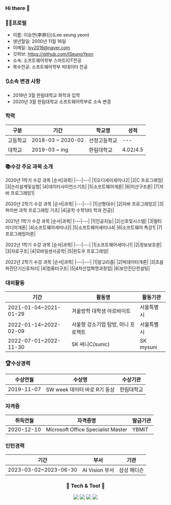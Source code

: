 ### Hi there 👋

### 👧🏻프로필

 * 이름: 이승연(李昇衍)(Lee seung yeon)
 * 생년월일: 2000년 11월 16일
 * 이메일: lsy2016@naver.com
 * 깃허브: https://github.com/ISeungYeon
 * 소속: 소프트웨어학부 스마트IOT전공
 * 복수전공: 소프트웨어학부 빅데이터 전공

### 🔃소속 변경 사항
* 2019년 3월 한림대학교 화학과 입학   
* 2020년 3월 한림대학교 소프트웨어학부로 소속 변경

### 학력
|구분|기간|학교명|성적|
|---|---|---|---|
|고등학교|2018-03 ~ 2020-02|선정고등학교|---|
|대학교|2019-03 ~ ing|한림대학교|4.02/4.5|
 
### 📚수강 주요 과목 소개

2020년 1학기 수강 과목
|순서|과목|
|---|---|
|1|오디세이세미나2|
|2|C 프로그래밍|
|3|논리설계및실험|
|4|데이터사이언스기초|
|5|소프트웨어개론|
|6|이산구조론|
|7|자바 프로그래밍1|   


2020년 2학기 수강 과목
|순서|과목|
|---|---|
|1|선형대수|
|2|자바 프로그래밍2|
|3|파이썬 과학 프로그래밍 기초|
|4|공학 수학1(타 학과 전공)|


2021년 1학기 수강 과목
|순서|과목|
|---|---|
|1|인공지능|
|2|신호및시스템|
|3|멀티미디어개론|
|4|소프트웨어세미나2|
|5|소프트웨어세미나4|
|6|소프트웨어 특강1|
|7|프로그래밍어론|

2022년 1학기 수강 과목
|순서|과목|
|---|---|
|1|소프트웨어세미나1|
|2|정보보호론|
|3|자료구조|
|4|모바일센서공학|
|5|윈도우 프로그래밍|

2022년 2학기 수강 과목
|순서|과목|
|---|---|
|1|알고리즘|
|2|빅데이터개론|
|3|초음파진단기신호처리|
|4|컴퓨터구조|
|5|4차산업혁명과창업|
|6|보안진단컨설팅|

### 대외활동
|기간|활동명|활동기관|
|---|---|---|
|2021-01-04~2021-01-29|겨울방학 대학생 아르바이트|서울특별시|
|2022-01-14~2022-02-09|서울형 강소기업 탐방, 미니 프로젝트|서울특별시|
|2022-07-01~2022-11-30|SK 써니C(sunic)|SK mysuni|

### 🏆수상경력
|수상연월|수상명|수상기관|
|---|---|---|
|2019-11-07|SW week 데이터 바로 R기 동상|한림대학교|

### 자격증
|취득연월|자격증명|발급기관|
|---|---|---|
|2020-12-10|Microsoft Office Specialist Master|YBMIT|

### 인턴경력
|기간|부서|기관|
|---|---|---|
|2023-03-02~2023-06-30|AI Vision 부서|삼성 메디슨|


<div align="center"><h3> 🔧 Tech & Tool 🔧</h3> </div>
<div align="center">
  <img src="https://img.shields.io/badge/java-3766AB?style=for-the-badge&logo=java&logoColor=white">
  <img src="https://img.shields.io/badge/python-3776AB?style=for-the-badge&logo=python&logoColor=white"> 
  <img src="https://img.shields.io/badge/C%23-512BD4?style=for-the-badge&logo=Csharp&logoColor=white">
  <img src="https://img.shields.io/badge/github-181717?style=for-the-badge&logo=github&logoColor=white">
</div>
